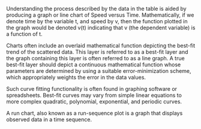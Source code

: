 Understanding the process described by the data in the table is aided by producing a graph or line chart of Speed versus Time.
Mathematically, if we denote time by the variable t, and speed by v, then the function plotted in the graph would be denoted 
    v(t) indicating that v (the dependent variable) is a function of t. 

Charts often include an overlaid mathematical function depicting the best-fit trend of the scattered data. 
This layer is referred to as a best-fit layer and the graph containing this layer is often referred to as a line graph. 
A true best-fit layer should depict a continuous mathematical function whose parameters are determined by using a suitable error-minimization scheme, which appropriately weights the error in the data values.

Such curve fitting functionality is often found in graphing software or spreadsheets. 
Best-fit curves may vary from simple linear equations to more complex quadratic, polynomial, exponential, and periodic curves.

A run chart, also known as a run-sequence plot is a graph that displays observed data in a time sequence.